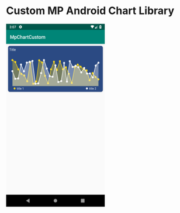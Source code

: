 # Custom MP Android Chart Library


<img src="https://raw.githubusercontent.com/farshidroohi/CustomMPChart/master/art/Screenshot.png" alt="screen show" width="270px" height="500px">
